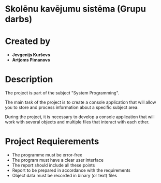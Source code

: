# Skolēnu kavējumu sistēma (Grupu darbs)

# Created by 
- **Jevgenijs Kurševs**
- **Artjoms Pimanovs**

# Description

The project is part of the subject "System Programming".

The main task of the project is to create a console application that will allow you to store and process information about a specific subject area.

During the project, it is necessary to develop a console application that will work with several objects and multiple files that interact with each other.

# Project Requierements

 - The programme must be error-free
 - The program must have a clear user interface
 - The report should include all these points
 - Report to be prepared in accordance with the requirements
 - Object data must be recorded in binary (or text) files
